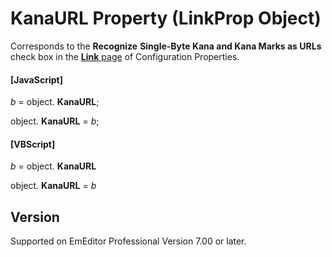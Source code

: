 # KanaURL Property (LinkProp Object)

Corresponds to the **Recognize**
**Single-Byte Kana and Kana Marks as URLs** check box in the [**Link** page](../../dlg/properties/link/index) of Configuration Properties.

#### \[JavaScript\]

_b_ =
object. **KanaURL**;

object. **KanaURL** = _b_;

#### \[VBScript\]

_b_ =
object. **KanaURL**

object. **KanaURL** = _b_

## Version

Supported on EmEditor Professional Version 7.00 or later.
